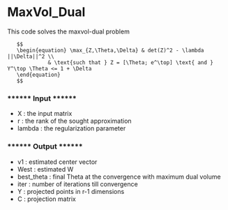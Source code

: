 # MaxVol_Dual
 
This code solves the maxvol-dual problem

       $$ 
       \begin{equation} \max_{Z,\Theta,\Delta} & det(Z)^2 - \lambda ||\Delta||^2 \\
                 & \text{such that } Z = [\Theta; e^\top] \text{ and } Y^\top \Theta <= 1 + \Delta 
       \end{equation}
       $$

                 
### ****** Input ******
- X      :  the input matrix
- r      :  the rank of the sought approximation
- lambda :  the regularization parameter

  
### ****** Output ******
- v1          :    estimated center vector
- West        :    estimated W
- best_theta  :    final Theta at the convergence with maximum dual volume
- iter        :    number of iterations till convergence
- Y           :    projected points in r-1 dimensions
- C           :    projection matrix
